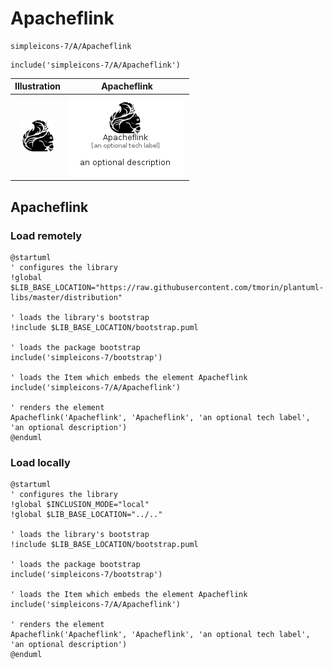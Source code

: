 # Apacheflink


```text
simpleicons-7/A/Apacheflink
```

```text
include('simpleicons-7/A/Apacheflink')
```



| Illustration | Apacheflink |
| :---: | :---: |
| ![illustration for Illustration](../../simpleicons-7/A/Apacheflink.png) | ![illustration for Apacheflink](../../simpleicons-7/A/Apacheflink.Local.png) |




## Apacheflink

### Load remotely
```plantuml
@startuml
' configures the library
!global $LIB_BASE_LOCATION="https://raw.githubusercontent.com/tmorin/plantuml-libs/master/distribution"

' loads the library's bootstrap
!include $LIB_BASE_LOCATION/bootstrap.puml

' loads the package bootstrap
include('simpleicons-7/bootstrap')

' loads the Item which embeds the element Apacheflink
include('simpleicons-7/A/Apacheflink')

' renders the element
Apacheflink('Apacheflink', 'Apacheflink', 'an optional tech label', 'an optional description')
@enduml
```

### Load locally
```plantuml
@startuml
' configures the library
!global $INCLUSION_MODE="local"
!global $LIB_BASE_LOCATION="../.."

' loads the library's bootstrap
!include $LIB_BASE_LOCATION/bootstrap.puml

' loads the package bootstrap
include('simpleicons-7/bootstrap')

' loads the Item which embeds the element Apacheflink
include('simpleicons-7/A/Apacheflink')

' renders the element
Apacheflink('Apacheflink', 'Apacheflink', 'an optional tech label', 'an optional description')
@enduml
```

